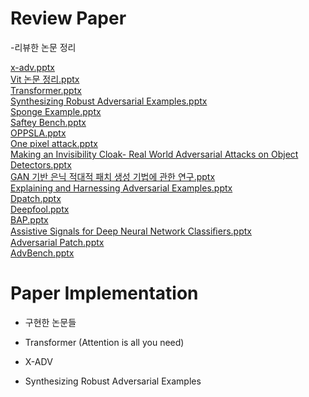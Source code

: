 # Review Paper
-리뷰한 논문 정리

[x-adv.pptx](https://github.com/user-attachments/files/19964074/x-adv.pptx)  
[Vit 논문 정리.pptx](https://github.com/user-attachments/files/19964073/Vit.pptx)  
[Transformer.pptx](https://github.com/user-attachments/files/19964072/Transformer.pptx)  
[Synthesizing Robust Adversarial Examples.pptx](https://github.com/user-attachments/files/19964071/Synthesizing.Robust.Adversarial.Examples.pptx)  
[Sponge Example.pptx](https://github.com/user-attachments/files/19964070/Sponge.Example.pptx)  
[Saftey Bench.pptx](https://github.com/user-attachments/files/19964069/Saftey.Bench.pptx)  
[OPPSLA.pptx](https://github.com/user-attachments/files/19964068/OPPSLA.pptx)  
[One pixel attack.pptx](https://github.com/user-attachments/files/19964067/One.pixel.attack.pptx)  
[Making an Invisibility Cloak- Real World Adversarial Attacks on Object Detectors.pptx](https://github.com/user-attachments/files/19964063/Making.an.Invisibility.Cloak-.Real.World.Adversarial.Attacks.on.Object.Detectors.pptx)  
[GAN 기반 은닉 적대적 패치 생성 기법에 관한 연구.pptx](https://github.com/user-attachments/files/19964060/GAN.pptx)  
[Explaining and Harnessing Adversarial Examples.pptx](https://github.com/user-attachments/files/19964056/Explaining.and.Harnessing.Adversarial.Examples.pptx)  
[Dpatch.pptx](https://github.com/user-attachments/files/19964054/Dpatch.pptx)  
[Deepfool.pptx](https://github.com/user-attachments/files/19964050/Deepfool.pptx)  
[BAP.pptx](https://github.com/user-attachments/files/19964049/BAP.pptx)  
[Assistive Signals for Deep Neural Network Classiﬁers.pptx](https://github.com/user-attachments/files/19964048/Assistive.Signals.for.Deep.Neural.Network.Classi.ers.pptx)  
[Adversarial Patch.pptx](https://github.com/user-attachments/files/19964046/Adversarial.Patch.pptx)  
[AdvBench.pptx](https://github.com/user-attachments/files/19964044/AdvBench.pptx)  


# Paper Implementation
- 구현한 논문들
  
- Transformer (Attention is all you need)
- X-ADV
- Synthesizing Robust Adversarial Examples

